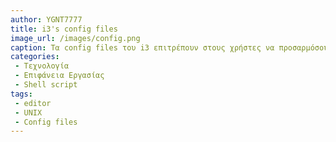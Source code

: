 ```yaml
---
author: YGNT7777
title: i3's config files
image_url: /images/config.png
caption: Τα config files του i3 επιτρέπουν στους χρήστες να προσαρμόσουν την εμφάνιση και τη λειτουργικότητα του περιβάλλοντος εργασίας τους, προσφέροντας δυνατότητες όπως η ρύθμιση συντομεύσεων πληκτρολογίου, η επιλογή θεμάτων και η διαχείριση παραθύρων.
categories:
 - Τεχνολογία
 - Επιφάνεια Εργασίας
 - Shell script
tags:
 - editor
 - UNIX
 - Config files
---
```

